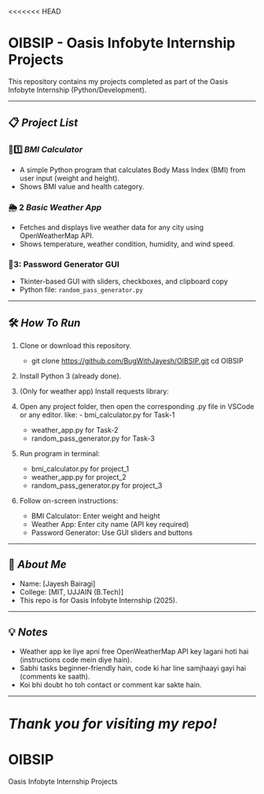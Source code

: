 <<<<<<< HEAD
# OIBSIP - Oasis Infobyte Internship Projects

This repository contains my projects completed as part of the Oasis Infobyte Internship (Python/Development).

---

## 📋 *Project List*

### 🧮1️⃣ *BMI Calculator*
- A simple Python program that calculates Body Mass Index (BMI) from user input (weight and height).
- Shows BMI value and health category.

### 🌦️ 2 *Basic Weather App*
- Fetches and displays live weather data for any city using OpenWeatherMap API.
- Shows temperature, weather condition, humidity, and wind speed.

### 🔐3: Password Generator GUI
- Tkinter-based GUI with sliders, checkboxes, and clipboard copy
- Python file: `random_pass_generator.py`

---

## 🛠 *How To Run*

1. Clone or download this repository.
   - git clone https://github.com/BugWithJayesh/OIBSIP.git
cd OIBSIP
2. Install Python 3 (already done).
3. (Only for weather app) Install requests library:  
  
4. Open any project folder, then open the corresponding .py  file in VSCode or any editor.
like: - bmi_calculator.py for Task-1
    - weather_app.py for Task-2
    - random_pass_generator.py for Task-3

5. Run program in terminal:
    - bmi_calculator.py for project_1
    - weather_app.py for project_2
    - random_pass_generator.py for project_3

6.  Follow on-screen instructions:
    - BMI Calculator: Enter weight and height
    - Weather App: Enter city name (API key required)
    - Password Generator: Use GUI sliders and buttons

---

## 👦 *About Me*

- Name: [Jayesh Bairagi]
- College: [MIT, UJJAIN (B.Tech)]
- This repo is for Oasis Infobyte Internship (2025).

---

## 💡 *Notes*
- Weather app ke liye apni free OpenWeatherMap API key lagani hoti hai (instructions code mein diye hain).
- Sabhi tasks beginner-friendly hain, code ki har line samjhaayi gayi hai (comments ke saath).
- Koi bhi doubt ho toh contact or comment kar sakte hain.

---

*Thank you for visiting my repo!*
=======
# OIBSIP
Oasis Infobyte Internship Projects
>>>
